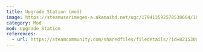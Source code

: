 ```yaml
---
title: Upgrade Station (mod)
image: https://steamuserimages-a.akamaihd.net/ugc/179413592578538664/1EA91BF1DD8A3780B21B0867BDD88E3180E75C52/?imw=268&imh=268&ima=fit&impolicy=Letterbox&imcolor=%23000000&letterbox=true
category: Mod
mod: Upgrade Station
references:
  - url: https://steamcommunity.com/sharedfiles/filedetails/?id=821530042
---
```

